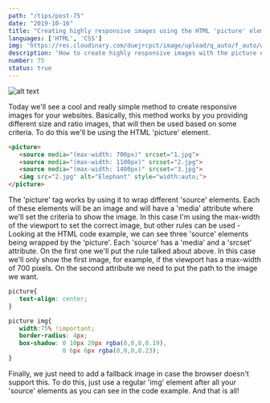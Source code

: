 ```yaml
---
path: "/tips/post-75"
date: "2019-10-16"
title: "Creating highly responsive images using the HTML 'picture' element"
languages: ['HTML', 'CSS']
img: 'https://res.cloudinary.com/duejrcpct/image/upload/q_auto/f_auto/w_1000/v1586976505/tips/75-1_ddm7vn.png'
description: 'How to create highly responsive images with the picture element'
number: 75
status: true
---
```


![alt text](https://res.cloudinary.com/duejrcpct/image/upload/q_auto/v1588704910/tips/75-2_n0klyx.gif "HTML responsive images")

Today we'll see a cool and really simple method to create responsive images for your websites. Basically, this method works by you providing different size and ratio images, that will then be used based on some criteria. To do this we'll be using the HTML 'picture' element.

 ```html
<picture>
    <source media="(max-width: 700px)" srcset="1.jpg">
    <source media="(max-width: 1100px)" srcset="2.jpg">
    <source media="(max-width: 1400px)" srcset="3.jpg">
    <img src="2.jpg" alt="Elephant" style="width:auto;">
</picture>
 ```

The 'picture' tag works by using it to wrap different 'source' elements. Each of these elements will be an image and will have a 'media' attribute where we'll set the criteria to show the image. In this case I'm using the max-width of the viewport to set the correct image, but other rules can be used -
Looking at the HTML code example, we can see three 'source' elements being wrapped by the 'picture'. Each 'source' has a 'media' and a 'srcset' attribute. On the first one we'll put the rule talked about above. In this case we'll only show the first image, for example, if the viewport has a max-width of 700 pixels. On the second attribute we need to put the path to the image we want.

 ```css
picture{
    text-align: center;
}

picture img{
    width:75% !important;
    border-radius: 4px;
    box-shadow: 0 10px 20px rgba(0,0,0,0.19), 
                0 6px 6px rgba(0,0,0,0.23);
}
 ```

Finally, we just need to add a fallback image in case the browser doesn't support this. To do this, just use a regular 'img' element after all your 'source' elements as you can see in the code example. And that is all!